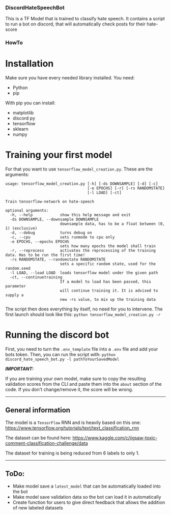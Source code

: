### DiscordHateSpeechBot
This is a TF Model that is trained to classify hate speech. It contains a script to run a bot on discord, that will automatically check posts for their hate-score

### HowTo

# Installation

Make sure you have every needed library installed. You need:
- Python
- pip

With pip you can install:

- matplotlib
- discord py
- tensorflow
- sklearn
- numpy

# Training your first model

For that you want to use `tensorflow_model_creation.py`. These are the arguments:
```
usage: tensorflow_model_creation.py [-h] [-ds DOWNSAMPLE] [-d] [-c]
                                    [-e EPOCHS] [-r] [-rs RANDOMSTATE]
                                    [-l LOAD] [-ct]

Train tensorflow-network on hate-speech

optional arguments:
  -h, --help            show this help message and exit
  -ds DOWNSAMPLE, --downsample DOWNSAMPLE
                        downsample data, has to be a float between (0, 1) (exclusive)
  -d, --debug           turns debug on
  -c, --cpu             sets runmode to cpu only
  -e EPOCHS, --epochs EPOCHS
                        sets how many epochs the model shall train
  -r, --reprocess       activates the reprocessing of the training data. Has to be run the first time!
  -rs RANDOMSTATE, --randomstate RANDOMSTATE
                        sets a specific random state, used for the random.seed
  -l LOAD, --load LOAD  loads tensorflow model under the given path
  -ct, --continuetraining
                        If a model to load has been passed, this parameter
                        will continue training it. It is advised to supply a
                        new -rs value, to mix up the training data
```

The script then does everything by itself, no need for you to intervene. The first launch should look like this:
`python tensorflow_model_creation.py -r`


# Running the discord bot

First, you need to turn the `.env_template` file into a `.env` file and add your bots token.
Then, you can run the script with: `python discord_hate_speech_bot.py -l pathToYourSavedModel`

***IMPORTANT:***

If you are training your own model, make sure to copy the resulting validation scores from the CLI and paste them into the `about` section of the code. If you don't change/remove it, the score will be wrong. 

<hr>

## General information

The model is a `TensorFlow` RNN and is heavily based on this one:
https://www.tensorflow.org/tutorials/text/text_classification_rnn

The dataset can be found here: 
https://www.kaggle.com/c/jigsaw-toxic-comment-classification-challenge/data

The dataset for training is being reduced from 6 labels to only 1.

<hr>

## ToDo:

- Make model save a `latest_model` that can be automatically loaded into the bot
- Make model save validation data so the bot can load it in automatically
- Create function for users to give direct feedback that allows the addition of new labeled datasets